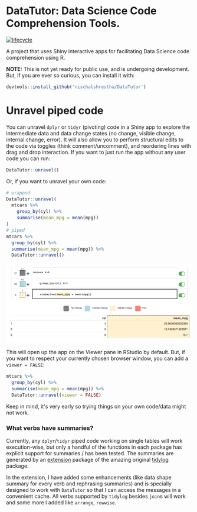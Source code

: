 # DataTutor: Data Science Code Comprehension Tools.

<!-- badges: start -->
[![lifecycle](https://img.shields.io/badge/lifecycle-experimental-blue.svg)](https://www.tidyverse.org/lifecycle/#experimental)
<!-- badges: end -->

A project that uses Shiny interactive apps for facilitating Data Science code comprehension using R.

**NOTE:** This is not yet ready for public use, and is undergoing development. But, if you are ever so curious, you can install it with:

```r
devtools::install_github('nischalshrestha/DataTutor')
```

# Unravel piped code

You can unravel `dplyr` or `tidyr` (pivoting) code in a Shiny app to explore the intermediate data and data change states (no change, visible change, internal change, error). It will also allow you to perform structural edits to the code via toggles (think comment/uncomment), and reordering lines with drag and drop interaction. If you want to just run the app without any user code you can run:

```r
DataTutor::unravel()
```

Or, if you want to unravel your own code:

```r
# wrapped
DataTutor::unravel(
  mtcars %>%
    group_by(cyl) %>% 
    summarise(mean_mpg = mean(mpg))
)
# piped
mtcars %>%
  group_by(cyl) %>% 
  summarise(mean_mpg = mean(mpg)) %>%
  DataTutor::unravel()
```

![](man/figures/example.png)

This will open up the app on the Viewer pane in RStudio by default. But, if you want to respect your currently chosen browser window, you can add a `viewer = FALSE`:

```r
mtcars %>%
  group_by(cyl) %>% 
  summarise(mean_mpg = mean(mpg)) %>%
  DataTutor::unravel(viewer = FALSE)
```

Keep in mind, it's very early so trying things on your own code/data might not work.

### What verbs have summaries?

Currently, any `dplyr`/`tidyr` piped code working on single tables will work execution-wise, but only a handful of the functions in each package has explicit support for summaries / has been tested. The summaries are generated by an [extension](https://github.com/nischalshrestha/tidylog) package of the amazing original [tidylog](https://github.com/elbersb/tidylog) package.

In the extension, I have added some enhancements (like data shape summary for every verb and rephrasing summaries) and is specially designed to work with `DataTutor` so that I can access the messages in a convenient cache. All verbs supported by `tidylog` besides `join`s will work and some more I added like `arrange`, `rowwise`.
